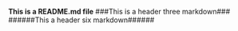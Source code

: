 **This is a README.md file**
###This is a header three markdown###
######This a header six markdown######

